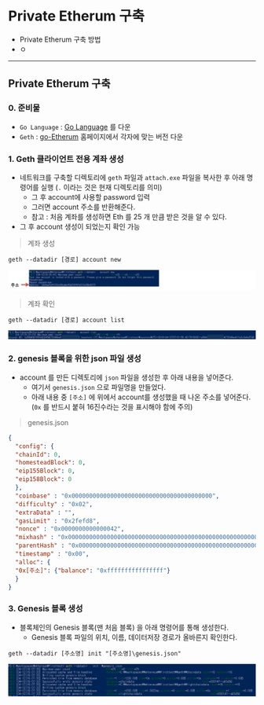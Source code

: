 # Private Etherum 구축
  - Private Etherum 구축 방법
  - ㅇ

---

## Private Etherum 구축
  ### 0. 준비물
  - `Go Language` : [Go Language](https://golang.org/dl/) 를 다운
  - `Geth` : [go-Etherum](https://github.com/ethereum/go-ethereum) 홈페이지에서 각자에 맞는 버전 다운

  ### 1. Geth 클라이언트 전용 계좌 생성
  - 네트워크를 구축할 디렉토리에 `geth` 파일과 `attach.exe` 파일을 복사한 후 아래 명령어를 실행 (`.` 이라는 것은 현재 디렉토리를 의미)
    - 그 후 account에 사용할 password 입력
    - 그러면 account 주소를 반환해준다.
    - 참고 : 처음 계좌를 생성하면 Eth 를 25 개 만큼 받은 것을 알 수 있다.
  - 그 후 account 생성이 되었는지 확인 가능

  > 계좌 생성

  ```
  geth --datadir [경로] account new
  ```

  ![](https://github.com/Lee-KyungSeok/Ethereum-Study/blob/master/privatesetting/picture/setting1.png)

  > 계좌 확인

  ```
  geth --datadir [경로] account list
  ```

  ![](https://github.com/Lee-KyungSeok/Ethereum-Study/blob/master/privatesetting/picture/setting2.png)

  ### 2. genesis 블록을 위한 json 파일 생성
  - account 를 만든 디렉토리에 `json` 파일을 생성한 후 아래 내용을 넣어준다.
    - 여기서 `genesis.json` 으로 파일명을 만들었다.
    - 아래 내용 중 `[주소]` 에 위에서 account를 생성했을 때 나온 주소를 넣어준다. (`0x` 를 반드시 붙혀 16진수라는 것을 표시해야 함에 주의)

  > genesis.json

  ```json
  {
  	"config": {
  	"chainId": 0,
  	"homesteadBlock": 0,
  	"eip155Block": 0,
  	"eip158Block": 0
  	},
  	"coinbase" : "0x0000000000000000000000000000000000000000",
  	"difficulty" : "0x02",
  	"extraData" : "",
  	"gasLimit" : "0x2fefd8",
  	"nonce" : "0x0000000000000042",
  	"mixhash" : "0x0000000000000000000000000000000000000000000000000000000000000000",
  	"parentHash" : "0x0000000000000000000000000000000000000000000000000000000000000000",
  	"timestamp" : "0x00",
  	"alloc": {
  	"0x[주소]": {"balance": "0xffffffffffffffff"}
  	}
  }
  ```

  ### 3. Genesis 블록 생성
  - 블록체인의 Genesis 블록(맨 처음 블록) 을 아래 명령어를 통해 생성한다.
    - Genesis 블록 파일의 위치, 이름, 데이터저장 경로가 올바른지 확인한다.

  ```
  geth --datadir [주소명] init "[주소명]\genesis.json"
  ```

  ![](https://github.com/Lee-KyungSeok/Ethereum-Study/blob/master/privatesetting/picture/setting3.png)
